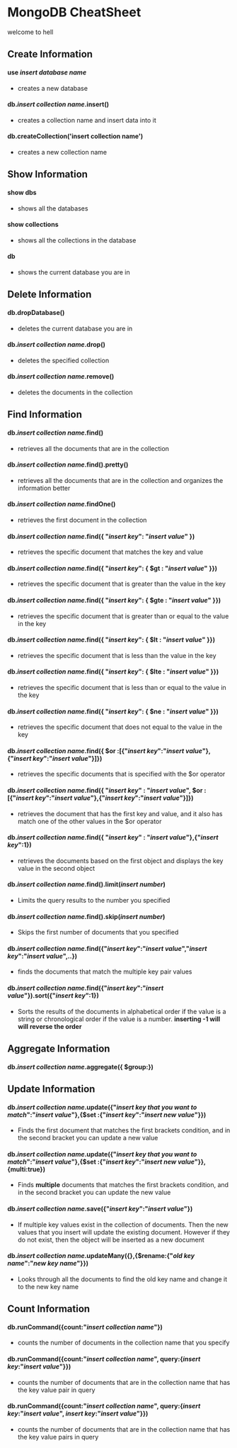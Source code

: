 # MongoDB CheatSheet

welcome to hell


## Create Information

#### use *insert database name*
- creates a new database

#### db.*insert collection name*.insert()
- creates a collection name and insert data into it

#### db.createCollection('insert collection name')
- creates a new collection name


## Show Information

#### show dbs
- shows all the databases

#### show collections
- shows all the collections in the database

#### db
- shows the current database you are in

## Delete Information

#### db.dropDatabase()
- deletes the current database you are in

#### db.*insert collection name*.drop()
- deletes the specified collection

#### db.*insert collection name*.remove()
- deletes the documents in the collection

## Find Information

#### db.*insert collection name*.find()
- retrieves all the documents that are in the collection

#### db.*insert collection name*.find().pretty()
- retrieves all the documents that are in the collection and organizes the information better

#### db.*insert collection name*.findOne()
- retrieves the first document in the collection

#### db.*insert collection name*.find({ "*insert key*": "*insert value*" })
- retrieves the specific document that matches the key and value

#### db.*insert collection name*.find({ "*insert key*": { $gt : "*insert value*" }})
- retrieves the specific document that is greater than the value in the key

#### db.*insert collection name*.find({ "*insert key*": { $gte : "*insert value*" }})
- retrieves the specific document that is greater than or equal to the value in the key

#### db.*insert collection name*.find({ "*insert key*": { $lt : "*insert value*" }})
- retrieves the specific document that is less than the value in the key

#### db.*insert collection name*.find({ "*insert key*": { $lte : "*insert value*" }})
- retrieves the specific document that is less than or equal to the value in the key

#### db.*insert collection name*.find({ "*insert key*": { $ne : "*insert value*" }})
- retrieves the specific document that does not equal to the value in the key

#### db.*insert collection name*.find({ $or :[{"*insert key*":"*insert value*"},{"*insert key*":"*insert value*"}]})
- retrieves the specific documents that is specified with the $or operator

#### db.*insert collection name*.find({ "*insert key*" : "*insert value*", $or :[{"*insert key*":"*insert value*"},{"*insert key*":"*insert value*"}]})
- retrieves the document that has the first key and value, and it also has match one of the other values in the $or operator

#### db.*insert collection name*.find({ "*insert key*" : "*insert value*"},{"*insert key*":1})
- retrieves the documents based on the first object and displays the key value in the second object

#### db.*insert collection name*.find().limit(*insert number*)
- Limits the query results to the number you specified

#### db.*insert collection name*.find().skip(*insert number*)
- Skips the first number of documents that you specified

#### db.*insert collection name*.find({"*insert key*":"*insert value*","*insert key*":"*insert value*",..})
- finds the documents that match the multiple key pair values

#### db.*insert collection name*.find({"*insert key*":"*insert value*"}).sort({"*insert key*":1})
- Sorts the results of the documents in alphabetical order if the value is a string or chronological order if the value is a number. **inserting -1 will will reverse the order**

## Aggregate Information

#### db.*insert collection name*.aggregate({ $group:})

## Update Information

#### db.*insert collection name*.update({"*insert key that you want to match*":"*insert value*"},{$set :{"*insert key*":"*insert new value*"}})
- Finds the first document that matches the first brackets condition, and in the second bracket you can update a new value

#### db.*insert collection name*.update({"*insert key that you want to match*":"*insert value*"},{$set :{"*insert key*":"*insert new value*"}},{multi:true})
- Finds **multiple** documents that matches the first brackets condition, and in the second bracket you can update the new value

#### db.*insert collection name*.save({"*insert key*":"*insert value*"})
- If multiple key values exist in the collection of documents. Then the new values that you insert will update the existing document. However if they do not exist, then the object will be inserted as a new document

#### db.*insert collection name*.updateMany({},{$rename:{"*old key name*":"*new key name*"}})
- Looks through all the documents to find the old key name and change it to the new key name

## Count Information

#### db.runCommand({count:"*insert collection name*"})
- counts the number of documents in the collection name that you specify

#### db.runCommand({count:"*insert collection name*", query:{*insert key*:"*insert value*"}})
- counts the number of documents that are in the collection name that has the key value pair in query

#### db.runCommand({count:"*insert collection name*", query:{*insert key*:"*insert value*", *insert key*:"*insert value*"}})
- counts the number of documents that are in the collection name that has the key value pairs in query
